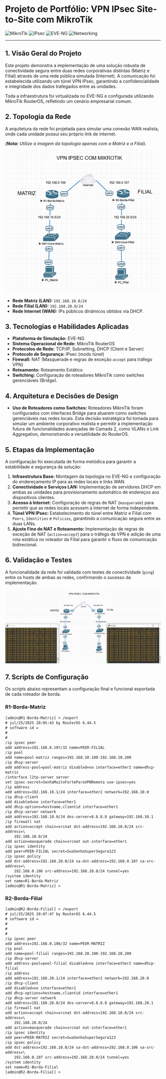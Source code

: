 # Projeto de Portfólio: VPN IPsec Site-to-Site com MikroTik

![MikroTik](https://img.shields.io/badge/MikroTik-RouterOS-blue.svg)
![IPsec](https://img.shields.io/badge/VPN-IPsec-red.svg)
![EVE-NG](https://img.shields.io/badge/Simulação-EVE--NG-lightgrey.svg)
![Networking](https://img.shields.io/badge/Redes-TCP/IP-green.svg)

---

## 1. Visão Geral do Projeto

Este projeto demonstra a implementação de uma solução robusta de conectividade segura entre duas redes corporativas distintas (Matriz e Filial) através de uma rede pública simulada (Internet). A comunicação foi estabelecida utilizando um túnel VPN IPsec, garantindo a confidencialidade e integridade dos dados trafegados entre as unidades.

Toda a infraestrutura foi virtualizada no EVE-NG e configurada utilizando MikroTik RouterOS, refletindo um cenário empresarial comum.

## 2. Topologia da Rede

A arquitetura da rede foi projetada para simular uma conexão WAN realista, onde cada unidade possui seu próprio link de internet.

_(**Nota:** Utilize a imagem da topologia apenas com a Matriz e a Filial)._

![Topologia da Rede VPN Site-to-Site](image.png)

- **Rede Matriz (LAN):** `192.168.10.0/24`
- **Rede Filial (LAN):** `192.168.20.0/24`
- **Rede Internet (WAN):** IPs públicos dinâmicos obtidos via DHCP.

## 3. Tecnologias e Habilidades Aplicadas

- **Plataforma de Simulação:** EVE-NG
- **Sistema Operacional de Rede:** MikroTik RouterOS
- **Protocolos de Rede:** TCP/IP, Subnetting, DHCP (Client e Server)
- **Protocolo de Segurança:** IPsec (modo túnel)
- **Firewall:** NAT (Masquerade e regras de exceção `accept` para tráfego VPN)
- **Roteamento:** Roteamento Estático
- **Switching:** Configuração de roteadores MikroTik como switches gerenciáveis (Bridge).

## 4. Arquitetura e Decisões de Design

- **Uso de Roteadores como Switches:** Roteadores MikroTik foram configurados com interfaces Bridge para atuarem como switches gerenciáveis nas redes locais. Esta decisão estratégica foi tomada para simular um ambiente corporativo realista e permitir a implementação futura de funcionalidades avançadas de Camada 2, como VLANs e Link Aggregation, demonstrando a versatilidade do RouterOS.

## 5. Etapas da Implementação

A configuração foi executada de forma metódica para garantir a estabilidade e segurança da solução:

1.  **Infraestrutura Base:** Montagem da topologia no EVE-NG e configuração do endereçamento IP para as redes locais e links WAN.
2.  **Conectividade e Serviços LAN:** Implementação de servidores DHCP em ambas as unidades para provisionamento automático de endereços aos dispositivos clientes.
3.  **Acesso à Internet:** Configuração de regras de NAT (`masquerade`) para permitir que as redes locais acessem a internet de forma independente.
4.  **Túnel VPN IPsec:** Estabelecimento do túnel entre Matriz e Filial com `Peers`, `Identities` e `Policies`, garantindo a comunicação segura entre as duas LANs.
5.  **Ajuste Fino de NAT e Roteamento:** Implementação de regras de exceção de NAT (`action=accept`) para o tráfego da VPN e adição de uma rota estática no roteador da Filial para garantir o fluxo de comunicação bidirecional.

## 6. Validação e Testes

A funcionalidade da rede foi validada com testes de conectividade (`ping`) entre os hosts de ambas as redes, confirmando o sucesso da implementação.

![Ping  `PC_Matriz` <> `PC_Filial`](image-1.png)

## 7. Scripts de Configuração

Os scripts abaixo representam a configuração final e funcional exportada de cada roteador de borda.

### R1-Borda-Matriz

```rsc
[admin@R1-Borda-Matriz] > /export
# jul/25/2025 20:05:43 by RouterOS 6.44.5
# software id =
#
#
/ip ipsec peer
add address=192.168.0.107/32 name=PEER-FILIAL
/ip pool
add name=pool-matriz ranges=192.168.10.100-192.168.10.200
/ip dhcp-server
add address-pool=pool-matriz disabled=no interface=ether2 name=dhcp-matriz
/interface l2tp-server server
set ipsec-secret=SenhaMuitoForteParaVPNRemota use-ipsec=yes
/ip address
add address=192.168.10.1/24 interface=ether2 network=192.168.10.0
/ip dhcp-client
add disabled=no interface=ether1
add dhcp-options=hostname,clientid interface=ether1
/ip dhcp-server network
add address=192.168.10.0/24 dns-server=8.8.8.8 gateway=192.168.10.1
/ip firewall nat
add action=accept chain=srcnat dst-address=192.168.20.0/24 src-address=\
    192.168.10.0/24
add action=masquerade chain=srcnat out-interface=ether1
/ip ipsec identity
add peer=PEER-FILIAL secret=SuaSenhaSuperSegura123
/ip ipsec policy
add dst-address=192.168.20.0/24 sa-dst-address=192.168.0.107 sa-src-address=\
    192.168.0.106 src-address=192.168.10.0/24 tunnel=yes
/system identity
set name=R1-Borda-Matriz
[admin@R1-Borda-Matriz] >

```

### R2-Borda-Filial

```rsc
[admin@R2-Borda-Filial] > /export
# jul/25/2025 20:07:47 by RouterOS 6.44.5
# software id =
#
#
#
/ip ipsec peer
add address=192.168.0.106/32 name=PEER-MATRIZ
/ip pool
add name=pool-filial ranges=192.168.20.100-192.168.20.200
/ip dhcp-server
add address-pool=pool-filial disabled=no interface=ether2 name=dhcp-filial
/ip address
add address=192.168.20.1/24 interface=ether2 network=192.168.20.0
/ip dhcp-client
add disabled=no interface=ether1
add dhcp-options=hostname,clientid interface=ether1
/ip dhcp-server network
add address=192.168.20.0/24 dns-server=8.8.8.8 gateway=192.168.20.1
/ip firewall nat
add action=accept chain=srcnat dst-address=192.168.10.0/24 src-address=\
    192.168.20.0/24
add action=masquerade chain=srcnat out-interface=ether1
/ip ipsec identity
add peer=PEER-MATRIZ secret=SuaSenhaSuperSegura123
/ip ipsec policy
add dst-address=192.168.10.0/24 sa-dst-address=192.168.0.106 sa-src-address=\
    192.168.0.107 src-address=192.168.20.0/24 tunnel=yes
/system identity
set name=R2-Borda-Filial
[admin@R2-Borda-Filial] >

```
